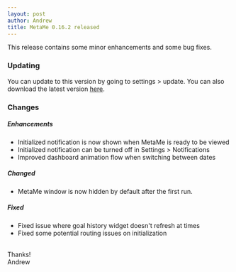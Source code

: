 ```yaml
---
layout: post
author: Andrew
title: MetaMe 0.16.2 released
---
```


This release contains some minor enhancements and some bug fixes.

### Updating

You can update to this version by going to settings > update.  You can also download the latest version [here](/download.html).

### Changes

##### Enhancements
- Initialized notification is now shown when MetaMe is ready to be viewed
- Initialized notification can be turned off in Settings > Notifications
- Improved dashboard animation flow when switching between dates

##### Changed
- MetaMe window is now hidden by default after the first run. 

##### Fixed
- Fixed issue where goal history widget doesn't refresh at times  
- Fixed some potential routing issues on initialization

<br/>
Thanks!
<br/>
Andrew